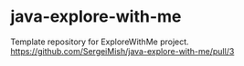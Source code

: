 # java-explore-with-me
Template repository for ExploreWithMe project.
https://github.com/SergeiMish/java-explore-with-me/pull/3